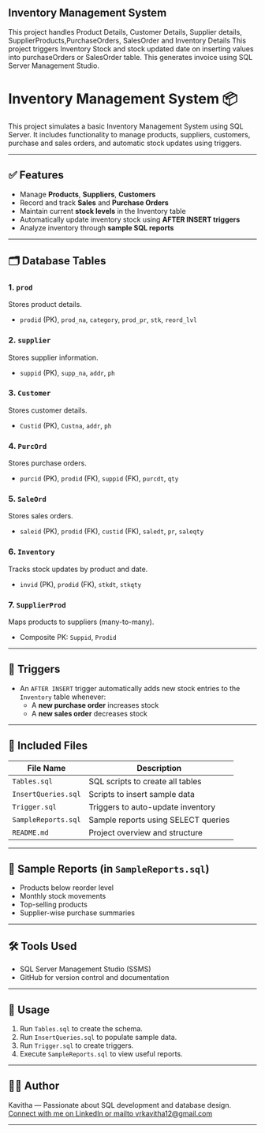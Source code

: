## Inventory Management System  
This project handles Product Details, Customer Details, Supplier details, SupplierProducts,PurchaseOrders, SalesOrder and Inventory Details 
This project triggers Inventory Stock and stock updated date on inserting values into purchaseOrders or SalesOrder table.
This  generates invoice  using SQL Server Management Studio.

# Inventory Management System 📦

This project simulates a basic Inventory Management System using SQL Server. It includes functionality to manage products, suppliers, customers, purchase and sales orders, and automatic stock updates using triggers.

---

## ✅ Features

- Manage **Products**, **Suppliers**, **Customers**
- Record and track **Sales** and **Purchase Orders**
- Maintain current **stock levels** in the Inventory table
- Automatically update inventory stock using **AFTER INSERT triggers**
- Analyze inventory through **sample SQL reports**

---

## 🗂 Database Tables

### 1. `prod`
Stores product details.
- `prodid` (PK), `prod_na`, `category`, `prod_pr`, `stk`, `reord_lvl`

### 2. `supplier`
Stores supplier information.
- `suppid` (PK), `supp_na`, `addr`, `ph`

### 3. `Customer`
Stores customer details.
- `Custid` (PK), `Custna`, `addr`, `ph`

### 4. `PurcOrd`
Stores purchase orders.
- `purcid` (PK), `prodid` (FK), `suppid` (FK), `purcdt`, `qty`

### 5. `SaleOrd`
Stores sales orders.
- `saleid` (PK), `prodid` (FK), `custid` (FK), `saledt`, `pr`, `saleqty`

### 6. `Inventory`
Tracks stock updates by product and date.
- `invid` (PK), `prodid` (FK), `stkdt`, `stkqty`

### 7. `SupplierProd`
Maps products to suppliers (many-to-many).
- Composite PK: `Suppid`, `Prodid`

---

## 🔁 Triggers

- An `AFTER INSERT` trigger automatically adds new stock entries to the `Inventory` table whenever:
  - A **new purchase order** increases stock
  - A **new sales order** decreases stock

---

## 📁 Included Files

| File Name             | Description |
|-----------------------|-------------|
| `Tables.sql`          | SQL scripts to create all tables |
| `InsertQueries.sql`   | Scripts to insert sample data |
| `Trigger.sql`         | Triggers to auto-update inventory |
| `SampleReports.sql`   | Sample reports using SELECT queries |
| `README.md`           | Project overview and structure |

---

## 🧾 Sample Reports (in `SampleReports.sql`)

- Products below reorder level
- Monthly stock movements
- Top-selling products
- Supplier-wise purchase summaries

---

## 🛠 Tools Used

- SQL Server Management Studio (SSMS)
- GitHub for version control and documentation

---

## 📌 Usage

1. Run `Tables.sql` to create the schema.
2. Run `InsertQueries.sql` to populate sample data.
3. Run `Trigger.sql` to create triggers.
4. Execute `SampleReports.sql` to view useful reports.

---

## 👩‍💻 Author

Kavitha — Passionate about SQL development and database design.  
[Connect with me on LinkedIn or mailto vrkavitha12@gmail.com](#)

---


